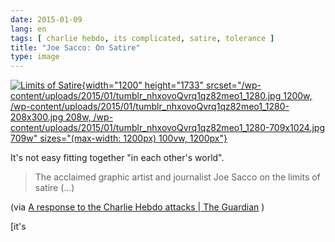 ```yaml
---
date: 2015-01-09
lang: en
tags: [ charlie hebdo, its complicated, satire, tolerance ]
title: "Joe Sacco: On Satire"
type: image
---
```


[![Limits of
Satire](/wp-content/uploads/2015/01/tumblr_nhxovoQvrq1qz82meo1_1280.jpg){width="1200"
height="1733"
srcset="/wp-content/uploads/2015/01/tumblr_nhxovoQvrq1qz82meo1_1280.jpg 1200w, /wp-content/uploads/2015/01/tumblr_nhxovoQvrq1qz82meo1_1280-208x300.jpg 208w, /wp-content/uploads/2015/01/tumblr_nhxovoQvrq1qz82meo1_1280-709x1024.jpg 709w"
sizes="(max-width: 1200px) 100vw, 1200px"}](http://www.theguardian.com/world/ng-interactive/2015/jan/09/joe-sacco-on-satire-a-response-to-the-attacks)

It's not easy fitting together "in each other's world".

> The acclaimed graphic artist and journalist Joe Sacco on the limits of
> satire (...)

(via [A response to the Charlie Hebdo attacks | The
Guardian](http://www.theguardian.com/world/ng-interactive/2015/jan/09/joe-sacco-on-satire-a-response-to-the-attacks)
)

[it\'s
